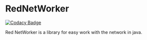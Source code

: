 # RedNetWorker

[![Codacy Badge](https://api.codacy.com/project/badge/Grade/e9b046bbf3cc4bbfa45c9476670cb794)](https://app.codacy.com/manual/RedGuys/RedNetWorker?utm_source=github.com&utm_medium=referral&utm_content=RedGuys/RedNetWorker&utm_campaign=Badge_Grade_Settings)

Red NetWorker is a library for easy work with the network in java.
